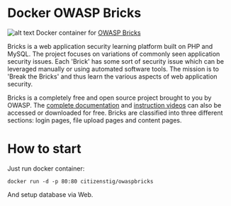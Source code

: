 Docker OWASP Bricks
===================
![alt text](http://sechow.com/bricks/images/bricks.jpg "Bricks")
Docker container for [OWASP Bricks](http://sechow.com/bricks/)

Bricks is a web application security learning platform built on PHP and MySQL. The project focuses on variations of commonly seen application security issues. Each 'Brick' has some sort of security issue which can be leveraged manually or using automated software tools. The mission is to 'Break the Bricks' and thus learn the various aspects of web application security.

Bricks is a completely free and open source project brought to you by OWASP. The [complete documentation](http://sechow.com/bricks/docs/) and [instruction videos](https://www.youtube.com/OWASPBricks) can also be accessed or downloaded for free. Bricks are classified into three different sections: login pages, file upload pages and content pages.


How to start
============

Just run docker container:

```docker run -d -p 80:80 citizenstig/owaspbricks```

And setup database via Web.
